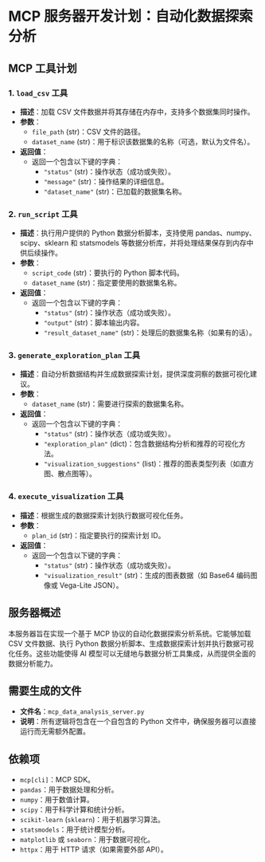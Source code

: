 # MCP 服务器开发计划：自动化数据探索分析

## MCP 工具计划

### 1. `load_csv` 工具
- **描述**：加载 CSV 文件数据并将其存储在内存中，支持多个数据集同时操作。
- **参数**：
  - `file_path` (str)：CSV 文件的路径。
  - `dataset_name` (str)：用于标识该数据集的名称（可选，默认为文件名）。
- **返回值**：
  - 返回一个包含以下键的字典：
    - `"status"` (str)：操作状态（成功或失败）。
    - `"message"` (str)：操作结果的详细信息。
    - `"dataset_name"` (str)：已加载的数据集名称。

### 2. `run_script` 工具
- **描述**：执行用户提供的 Python 数据分析脚本，支持使用 pandas、numpy、scipy、sklearn 和 statsmodels 等数据分析库，并将处理结果保存到内存中供后续操作。
- **参数**：
  - `script_code` (str)：要执行的 Python 脚本代码。
  - `dataset_name` (str)：指定要使用的数据集名称。
- **返回值**：
  - 返回一个包含以下键的字典：
    - `"status"` (str)：操作状态（成功或失败）。
    - `"output"` (str)：脚本输出内容。
    - `"result_dataset_name"` (str)：处理后的数据集名称（如果有的话）。

### 3. `generate_exploration_plan` 工具
- **描述**：自动分析数据结构并生成数据探索计划，提供深度洞察的数据可视化建议。
- **参数**：
  - `dataset_name` (str)：需要进行探索的数据集名称。
- **返回值**：
  - 返回一个包含以下键的字典：
    - `"status"` (str)：操作状态（成功或失败）。
    - `"exploration_plan"` (dict)：包含数据结构分析和推荐的可视化方法。
    - `"visualization_suggestions"` (list)：推荐的图表类型列表（如直方图、散点图等）。

### 4. `execute_visualization` 工具
- **描述**：根据生成的数据探索计划执行数据可视化任务。
- **参数**：
  - `plan_id` (str)：指定要执行的探索计划 ID。
- **返回值**：
  - 返回一个包含以下键的字典：
    - `"status"` (str)：操作状态（成功或失败）。
    - `"visualization_result"` (str)：生成的图表数据（如 Base64 编码图像或 Vega-Lite JSON）。

## 服务器概述

本服务器旨在实现一个基于 MCP 协议的自动化数据探索分析系统。它能够加载 CSV 文件数据、执行 Python 数据分析脚本、生成数据探索计划并执行数据可视化任务。这些功能使得 AI 模型可以无缝地与数据分析工具集成，从而提供全面的数据分析能力。

## 需要生成的文件

- **文件名**：`mcp_data_analysis_server.py`
- **说明**：所有逻辑将包含在一个自包含的 Python 文件中，确保服务器可以直接运行而无需额外配置。

## 依赖项

- `mcp[cli]`：MCP SDK。
- `pandas`：用于数据处理和分析。
- `numpy`：用于数值计算。
- `scipy`：用于科学计算和统计分析。
- `scikit-learn` (`sklearn`)：用于机器学习算法。
- `statsmodels`：用于统计模型分析。
- `matplotlib` 或 `seaborn`：用于数据可视化。
- `httpx`：用于 HTTP 请求（如果需要外部 API）。